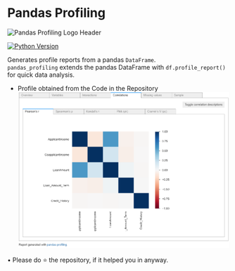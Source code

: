 # Pandas Profiling

![Pandas Profiling Logo Header](https://pandas-profiling.github.io/pandas-profiling/docs/assets/logo_header.png)

[![Python Version](https://img.shields.io/pypi/pyversions/pandas-profiling)](https://pypi.org/project/pandas-profiling/)

Generates profile reports from a pandas `DataFrame`.  
`pandas_profiling` extends the pandas DataFrame with `df.profile_report()` for quick data analysis.
- Profile obtained from the Code in the Repository
![Pandas Profiling Logo Header](https://github.com/ayushkesh/Pandas_Profiling-Loan_Approval/blob/master/Capture2.PNG)

• Please do ⭐ the repository, if it helped you in anyway.

